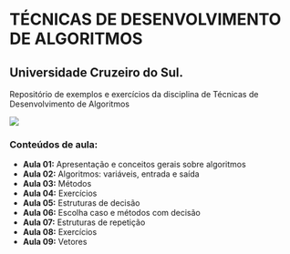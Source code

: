 # TÉCNICAS DE DESENVOLVIMENTO DE ALGORITMOS

## Universidade Cruzeiro do Sul.

Repositório de exemplos e exercícios da disciplina de Técnicas de Desenvolvimento de Algoritmos

![](http://dwebkit.esy.es/repositorio/img/pseudoc%C3%B3digo%20%28Personalizado%29.jpg)

### Conteúdos de aula:
* **Aula 01:** Apresentação e conceitos gerais sobre algoritmos
* **Aula 02:** Algoritmos: variáveis, entrada e saída
* **Aula 03:** Métodos
* **Aula 04:** Exercícios
* **Aula 05:** Estruturas de decisão
* **Aula 06:** Escolha caso e métodos com decisão
* **Aula 07:** Estruturas de repetição
* **Aula 08:** Exercícios
* **Aula 09:** Vetores
